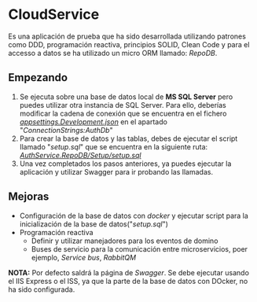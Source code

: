 # CloudService

Es una aplicación de prueba que ha sido desarrollada utilizando patrones como DDD, programación reactiva, principios SOLID, Clean Code y para el accesso a datos se ha utilizado un micro ORM llamado: _RepoDB_. 

## Empezando

1. Se ejecuta sobre una base de datos local de **MS SQL Server** pero puedes utilizar otra instancia de SQL Server. Para ello, deberías modificar la cadena de conexión que se encuentra en el fichero <a target="_blank" href="https://github.com/gabridev/CloudService/blob/master/AuthService.API/appsettings.Development.json"> _appsettings.Development.json_</a> en el apartado "_ConnectionStrings:AuthDb_"
2. Para crear la base de datos y las tablas, debes de ejecutar el script llamado "_setup.sql_" que se encuentra en la siguiente ruta: <a target="_blank" href="https://github.com/gabridev/CloudService/blob/master/AuthService.RepoDB/Setup/setup.sql">_AuthService.RepoDB/Setup/setup.sql_</a>
3. Una vez completados los pasos anteriores, ya puedes ejecutar la aplicación y utilizar Swagger para ir probando las llamadas.

## Mejoras
- Configuración de la base de datos con *docker* y ejecutar script para la inicialización de la base de datos("_setup.sql_")
- Programación reactiva 
  * Definir y utilizar manejadores para los eventos de domino
  * Buses de servicio para la comunicación entre microservicios, poer ejemplo, _Service bus_, _RabbitQM_

**NOTA:** Por defecto saldrá la página de *Swagger*. Se debe ejecutar usando el IIS Express o el ISS, ya que la parte de la base de datos  con DOcker, no ha sido configurada.

